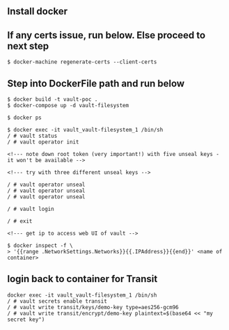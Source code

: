 ## Install docker ##

## If any certs issue, run below. Else proceed to next step ##
```console
$ docker-machine regenerate-certs --client-certs
```

## Step into DockerFile path and run below ##
```console
$ docker build -t vault-poc .
$ docker-compose up -d vault-filesystem

$ docker ps

$ docker exec -it vault_vault-filesystem_1 /bin/sh
/ # vault status
/ # vault operator init

<!--- note down root token (very important!) with five unseal keys - it won't be available -->

<!--- try with three different unseal keys -->

/ # vault operator unseal
/ # vault operator unseal
/ # vault operator unseal

/ # vault login

/ # exit

<!--- get ip to access web UI of vault -->

$ docker inspect -f \
> '{{range .NetworkSettings.Networks}}{{.IPAddress}}{{end}}' <name of container>
```

## login back to container for Transit  ##
```console
docker exec -it vault_vault-filesystem_1 /bin/sh
/ # vault secrets enable transit
/ # vault write transit/keys/demo-key type=aes256-gcm96
/ # vault write transit/encrypt/demo-key plaintext=$(base64 << "my secret key")
```